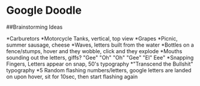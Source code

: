 # Google Doodle

##Brainstorming Ideas

*Carburetors
*Motorcycle Tanks, vertical, top view
*Grapes
*Picnic, summer sausage, cheese
*Waves, letters built from the water
*Bottles on a fence/stumps, hover and they wobble, click and they explode
*Mouths sounding out the letters, giffs? "Gee" "Oh" "Oh" "Gee" "El" Eee"
*Snapping Fingers, Letters appear on snap, 50's typography
*"Transcend the Bullshit" typography 
*5 Random flashing numbers/letters, google letters are landed on upon hover, sit for 10sec, then start flashing again

